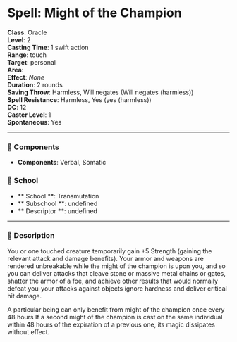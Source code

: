 
# Spell: Might of the Champion
**Class**: Oracle  
**Level**: 2  
**Casting Time**: 1 swift action  
**Range**: touch  
**Target**: personal  
**Area**:   
**Effect**: _None_  
**Duration**: 2 rounds  
**Saving Throw**: Harmless, Will negates (Will negates (harmless))  
**Spell Resistance**: Harmless, Yes (yes (harmless))  
**DC**: 12  
**Caster Level**: 1  
**Spontaneous**: Yes

---

### 🔮 Components
- **Components**: Verbal, Somatic

### 🏫 School
- ** School **: Transmutation
- ** Subschool **: undefined
- ** Descriptor **: undefined
---

### 📜 Description
You or one touched creature temporarily gain +5 Strength (gaining the relevant attack and damage benefits). Your armor and weapons are rendered unbreakable while the might of the champion is upon you, and so you can deliver attacks that cleave stone or massive metal chains or gates, shatter the armor of a foe, and achieve other results that would normally defeat you-your attacks against objects ignore hardness and deliver critical hit damage.

A particular being can only benefit from might of the champion once every 48 hours If a second might of the champion is cast on the same individual within 48 hours of the expiration of a previous one, its magic dissipates without effect.
